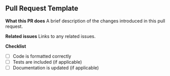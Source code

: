 ## Pull Request Template

**What this PR does**
A brief description of the changes introduced in this pull request.

**Related issues**
Links to any related issues.

**Checklist**
- [ ] Code is formatted correctly
- [ ] Tests are included (if applicable)
- [ ] Documentation is updated (if applicable)